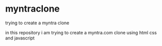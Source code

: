 # myntraclone

trying to create a myntra clone

in this repository i am trying to create a myntra.com clone using html css and javascript
